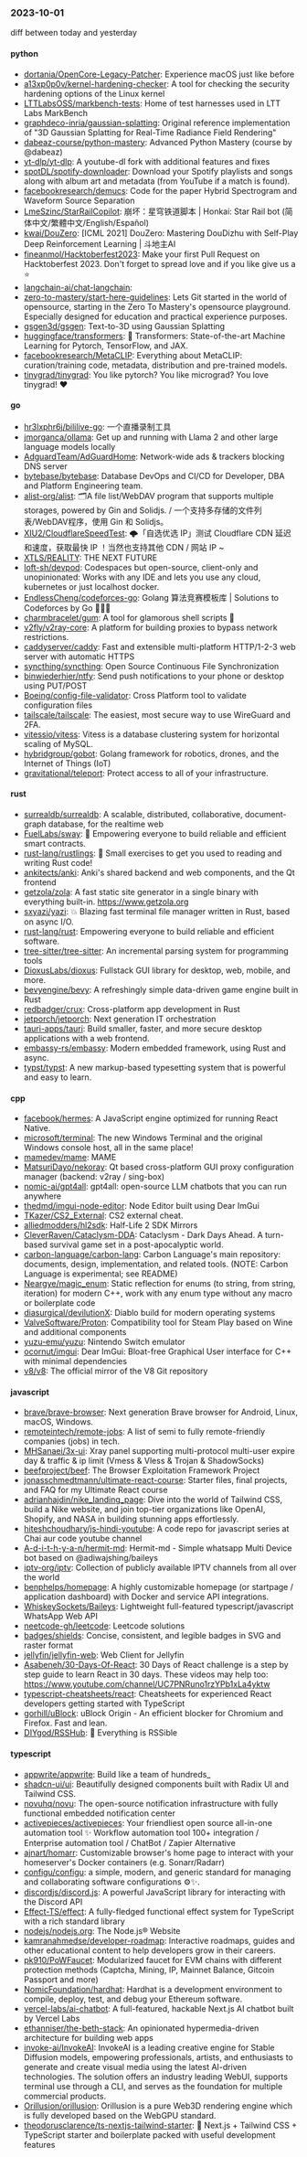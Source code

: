 ### 2023-10-01
diff between today and yesterday

#### python
* [dortania/OpenCore-Legacy-Patcher](https://github.com/dortania/OpenCore-Legacy-Patcher): Experience macOS just like before
* [a13xp0p0v/kernel-hardening-checker](https://github.com/a13xp0p0v/kernel-hardening-checker): A tool for checking the security hardening options of the Linux kernel
* [LTTLabsOSS/markbench-tests](https://github.com/LTTLabsOSS/markbench-tests): Home of test harnesses used in LTT Labs MarkBench
* [graphdeco-inria/gaussian-splatting](https://github.com/graphdeco-inria/gaussian-splatting): Original reference implementation of "3D Gaussian Splatting for Real-Time Radiance Field Rendering"
* [dabeaz-course/python-mastery](https://github.com/dabeaz-course/python-mastery): Advanced Python Mastery (course by @dabeaz)
* [yt-dlp/yt-dlp](https://github.com/yt-dlp/yt-dlp): A youtube-dl fork with additional features and fixes
* [spotDL/spotify-downloader](https://github.com/spotDL/spotify-downloader): Download your Spotify playlists and songs along with album art and metadata (from YouTube if a match is found).
* [facebookresearch/demucs](https://github.com/facebookresearch/demucs): Code for the paper Hybrid Spectrogram and Waveform Source Separation
* [LmeSzinc/StarRailCopilot](https://github.com/LmeSzinc/StarRailCopilot): 崩坏：星穹铁道脚本 | Honkai: Star Rail bot (简体中文/繁體中文/English/Español)
* [kwai/DouZero](https://github.com/kwai/DouZero): [ICML 2021] DouZero: Mastering DouDizhu with Self-Play Deep Reinforcement Learning | 斗地主AI
* [fineanmol/Hacktoberfest2023](https://github.com/fineanmol/Hacktoberfest2023): Make your first Pull Request on Hacktoberfest 2023. Don't forget to spread love and if you like give us a ⭐️
* [langchain-ai/chat-langchain](https://github.com/langchain-ai/chat-langchain): 
* [zero-to-mastery/start-here-guidelines](https://github.com/zero-to-mastery/start-here-guidelines): Lets Git started in the world of opensource, starting in the Zero To Mastery's opensource playground. Especially designed for education and practical experience purposes.
* [gsgen3d/gsgen](https://github.com/gsgen3d/gsgen): Text-to-3D using Gaussian Splatting
* [huggingface/transformers](https://github.com/huggingface/transformers): 🤗 Transformers: State-of-the-art Machine Learning for Pytorch, TensorFlow, and JAX.
* [facebookresearch/MetaCLIP](https://github.com/facebookresearch/MetaCLIP): Everything about MetaCLIP: curation/training code, metadata, distribution and pre-trained models.
* [tinygrad/tinygrad](https://github.com/tinygrad/tinygrad): You like pytorch? You like micrograd? You love tinygrad! ❤️

#### go
* [hr3lxphr6j/bililive-go](https://github.com/hr3lxphr6j/bililive-go): 一个直播录制工具
* [jmorganca/ollama](https://github.com/jmorganca/ollama): Get up and running with Llama 2 and other large language models locally
* [AdguardTeam/AdGuardHome](https://github.com/AdguardTeam/AdGuardHome): Network-wide ads & trackers blocking DNS server
* [bytebase/bytebase](https://github.com/bytebase/bytebase): Database DevOps and CI/CD for Developer, DBA and Platform Engineering team.
* [alist-org/alist](https://github.com/alist-org/alist): 🗂️A file list/WebDAV program that supports multiple storages, powered by Gin and Solidjs. / 一个支持多存储的文件列表/WebDAV程序，使用 Gin 和 Solidjs。
* [XIU2/CloudflareSpeedTest](https://github.com/XIU2/CloudflareSpeedTest): 🌩「自选优选 IP」测试 Cloudflare CDN 延迟和速度，获取最快 IP ！当然也支持其他 CDN / 网站 IP ~
* [XTLS/REALITY](https://github.com/XTLS/REALITY): THE NEXT FUTURE
* [loft-sh/devpod](https://github.com/loft-sh/devpod): Codespaces but open-source, client-only and unopinionated: Works with any IDE and lets you use any cloud, kubernetes or just localhost docker.
* [EndlessCheng/codeforces-go](https://github.com/EndlessCheng/codeforces-go): Golang 算法竞赛模板库 | Solutions to Codeforces by Go 💭💡🎈
* [charmbracelet/gum](https://github.com/charmbracelet/gum): A tool for glamorous shell scripts 🎀
* [v2fly/v2ray-core](https://github.com/v2fly/v2ray-core): A platform for building proxies to bypass network restrictions.
* [caddyserver/caddy](https://github.com/caddyserver/caddy): Fast and extensible multi-platform HTTP/1-2-3 web server with automatic HTTPS
* [syncthing/syncthing](https://github.com/syncthing/syncthing): Open Source Continuous File Synchronization
* [binwiederhier/ntfy](https://github.com/binwiederhier/ntfy): Send push notifications to your phone or desktop using PUT/POST
* [Boeing/config-file-validator](https://github.com/Boeing/config-file-validator): Cross Platform tool to validate configuration files
* [tailscale/tailscale](https://github.com/tailscale/tailscale): The easiest, most secure way to use WireGuard and 2FA.
* [vitessio/vitess](https://github.com/vitessio/vitess): Vitess is a database clustering system for horizontal scaling of MySQL.
* [hybridgroup/gobot](https://github.com/hybridgroup/gobot): Golang framework for robotics, drones, and the Internet of Things (IoT)
* [gravitational/teleport](https://github.com/gravitational/teleport): Protect access to all of your infrastructure.

#### rust
* [surrealdb/surrealdb](https://github.com/surrealdb/surrealdb): A scalable, distributed, collaborative, document-graph database, for the realtime web
* [FuelLabs/sway](https://github.com/FuelLabs/sway): 🌴 Empowering everyone to build reliable and efficient smart contracts.
* [rust-lang/rustlings](https://github.com/rust-lang/rustlings): 🦀 Small exercises to get you used to reading and writing Rust code!
* [ankitects/anki](https://github.com/ankitects/anki): Anki's shared backend and web components, and the Qt frontend
* [getzola/zola](https://github.com/getzola/zola): A fast static site generator in a single binary with everything built-in. https://www.getzola.org
* [sxyazi/yazi](https://github.com/sxyazi/yazi): 💥 Blazing fast terminal file manager written in Rust, based on async I/O.
* [rust-lang/rust](https://github.com/rust-lang/rust): Empowering everyone to build reliable and efficient software.
* [tree-sitter/tree-sitter](https://github.com/tree-sitter/tree-sitter): An incremental parsing system for programming tools
* [DioxusLabs/dioxus](https://github.com/DioxusLabs/dioxus): Fullstack GUI library for desktop, web, mobile, and more.
* [bevyengine/bevy](https://github.com/bevyengine/bevy): A refreshingly simple data-driven game engine built in Rust
* [redbadger/crux](https://github.com/redbadger/crux): Cross-platform app development in Rust
* [jetporch/jetporch](https://github.com/jetporch/jetporch): Next generation IT orchestration
* [tauri-apps/tauri](https://github.com/tauri-apps/tauri): Build smaller, faster, and more secure desktop applications with a web frontend.
* [embassy-rs/embassy](https://github.com/embassy-rs/embassy): Modern embedded framework, using Rust and async.
* [typst/typst](https://github.com/typst/typst): A new markup-based typesetting system that is powerful and easy to learn.

#### cpp
* [facebook/hermes](https://github.com/facebook/hermes): A JavaScript engine optimized for running React Native.
* [microsoft/terminal](https://github.com/microsoft/terminal): The new Windows Terminal and the original Windows console host, all in the same place!
* [mamedev/mame](https://github.com/mamedev/mame): MAME
* [MatsuriDayo/nekoray](https://github.com/MatsuriDayo/nekoray): Qt based cross-platform GUI proxy configuration manager (backend: v2ray / sing-box)
* [nomic-ai/gpt4all](https://github.com/nomic-ai/gpt4all): gpt4all: open-source LLM chatbots that you can run anywhere
* [thedmd/imgui-node-editor](https://github.com/thedmd/imgui-node-editor): Node Editor built using Dear ImGui
* [TKazer/CS2_External](https://github.com/TKazer/CS2_External): CS2 external cheat.
* [alliedmodders/hl2sdk](https://github.com/alliedmodders/hl2sdk): Half-Life 2 SDK Mirrors
* [CleverRaven/Cataclysm-DDA](https://github.com/CleverRaven/Cataclysm-DDA): Cataclysm - Dark Days Ahead. A turn-based survival game set in a post-apocalyptic world.
* [carbon-language/carbon-lang](https://github.com/carbon-language/carbon-lang): Carbon Language's main repository: documents, design, implementation, and related tools. (NOTE: Carbon Language is experimental; see README)
* [Neargye/magic_enum](https://github.com/Neargye/magic_enum): Static reflection for enums (to string, from string, iteration) for modern C++, work with any enum type without any macro or boilerplate code
* [diasurgical/devilutionX](https://github.com/diasurgical/devilutionX): Diablo build for modern operating systems
* [ValveSoftware/Proton](https://github.com/ValveSoftware/Proton): Compatibility tool for Steam Play based on Wine and additional components
* [yuzu-emu/yuzu](https://github.com/yuzu-emu/yuzu): Nintendo Switch emulator
* [ocornut/imgui](https://github.com/ocornut/imgui): Dear ImGui: Bloat-free Graphical User interface for C++ with minimal dependencies
* [v8/v8](https://github.com/v8/v8): The official mirror of the V8 Git repository

#### javascript
* [brave/brave-browser](https://github.com/brave/brave-browser): Next generation Brave browser for Android, Linux, macOS, Windows.
* [remoteintech/remote-jobs](https://github.com/remoteintech/remote-jobs): A list of semi to fully remote-friendly companies (jobs) in tech.
* [MHSanaei/3x-ui](https://github.com/MHSanaei/3x-ui): Xray panel supporting multi-protocol multi-user expire day & traffic & ip limit (Vmess & Vless & Trojan & ShadowSocks)
* [beefproject/beef](https://github.com/beefproject/beef): The Browser Exploitation Framework Project
* [jonasschmedtmann/ultimate-react-course](https://github.com/jonasschmedtmann/ultimate-react-course): Starter files, final projects, and FAQ for my Ultimate React course
* [adrianhajdin/nike_landing_page](https://github.com/adrianhajdin/nike_landing_page): Dive into the world of Tailwind CSS, build a Nike website, and join top-tier organizations like OpenAI, Shopify, and NASA in building stunning apps effortlessly.
* [hiteshchoudhary/js-hindi-youtube](https://github.com/hiteshchoudhary/js-hindi-youtube): A code repo for javascript series at Chai aur code youtube channel
* [A-d-i-t-h-y-a-n/hermit-md](https://github.com/A-d-i-t-h-y-a-n/hermit-md): Hermit-md - Simple whatsapp Multi Device bot based on @adiwajshing/baileys
* [iptv-org/iptv](https://github.com/iptv-org/iptv): Collection of publicly available IPTV channels from all over the world
* [benphelps/homepage](https://github.com/benphelps/homepage): A highly customizable homepage (or startpage / application dashboard) with Docker and service API integrations.
* [WhiskeySockets/Baileys](https://github.com/WhiskeySockets/Baileys): Lightweight full-featured typescript/javascript WhatsApp Web API
* [neetcode-gh/leetcode](https://github.com/neetcode-gh/leetcode): Leetcode solutions
* [badges/shields](https://github.com/badges/shields): Concise, consistent, and legible badges in SVG and raster format
* [jellyfin/jellyfin-web](https://github.com/jellyfin/jellyfin-web): Web Client for Jellyfin
* [Asabeneh/30-Days-Of-React](https://github.com/Asabeneh/30-Days-Of-React): 30 Days of React challenge is a step by step guide to learn React in 30 days. These videos may help too: https://www.youtube.com/channel/UC7PNRuno1rzYPb1xLa4yktw
* [typescript-cheatsheets/react](https://github.com/typescript-cheatsheets/react): Cheatsheets for experienced React developers getting started with TypeScript
* [gorhill/uBlock](https://github.com/gorhill/uBlock): uBlock Origin - An efficient blocker for Chromium and Firefox. Fast and lean.
* [DIYgod/RSSHub](https://github.com/DIYgod/RSSHub): 🍰 Everything is RSSible

#### typescript
* [appwrite/appwrite](https://github.com/appwrite/appwrite): Build like a team of hundreds_
* [shadcn-ui/ui](https://github.com/shadcn-ui/ui): Beautifully designed components built with Radix UI and Tailwind CSS.
* [novuhq/novu](https://github.com/novuhq/novu): The open-source notification infrastructure with fully functional embedded notification center
* [activepieces/activepieces](https://github.com/activepieces/activepieces): Your friendliest open source all-in-one automation tool ✨ Workflow automation tool 100+ integration / Enterprise automation tool / ChatBot / Zapier Alternative
* [ajnart/homarr](https://github.com/ajnart/homarr): Customizable browser's home page to interact with your homeserver's Docker containers (e.g. Sonarr/Radarr)
* [configu/configu](https://github.com/configu/configu): a simple, modern, and generic standard for managing and collaborating software configurations ⚙️✨.
* [discordjs/discord.js](https://github.com/discordjs/discord.js): A powerful JavaScript library for interacting with the Discord API
* [Effect-TS/effect](https://github.com/Effect-TS/effect): A fully-fledged functional effect system for TypeScript with a rich standard library
* [nodejs/nodejs.org](https://github.com/nodejs/nodejs.org): The Node.js® Website
* [kamranahmedse/developer-roadmap](https://github.com/kamranahmedse/developer-roadmap): Interactive roadmaps, guides and other educational content to help developers grow in their careers.
* [pk910/PoWFaucet](https://github.com/pk910/PoWFaucet): Modularized faucet for EVM chains with different protection methods (Captcha, Mining, IP, Mainnet Balance, Gitcoin Passport and more)
* [NomicFoundation/hardhat](https://github.com/NomicFoundation/hardhat): Hardhat is a development environment to compile, deploy, test, and debug your Ethereum software.
* [vercel-labs/ai-chatbot](https://github.com/vercel-labs/ai-chatbot): A full-featured, hackable Next.js AI chatbot built by Vercel Labs
* [ethanniser/the-beth-stack](https://github.com/ethanniser/the-beth-stack): An opinionated hypermedia-driven architecture for building web apps
* [invoke-ai/InvokeAI](https://github.com/invoke-ai/InvokeAI): InvokeAI is a leading creative engine for Stable Diffusion models, empowering professionals, artists, and enthusiasts to generate and create visual media using the latest AI-driven technologies. The solution offers an industry leading WebUI, supports terminal use through a CLI, and serves as the foundation for multiple commercial products.
* [Orillusion/orillusion](https://github.com/Orillusion/orillusion): Orillusion is a pure Web3D rendering engine which is fully developed based on the WebGPU standard.
* [theodorusclarence/ts-nextjs-tailwind-starter](https://github.com/theodorusclarence/ts-nextjs-tailwind-starter): 🔋 Next.js + Tailwind CSS + TypeScript starter and boilerplate packed with useful development features

